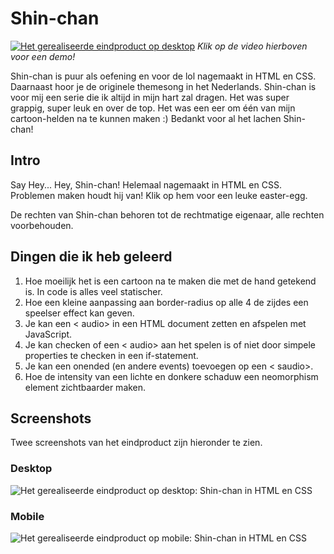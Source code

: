 # Shin-chan
[![Het gerealiseerde eindproduct op desktop](https://vettedingenbouwen.nl/img/shinchan.png)](https://vettedingenbouwen.nl/video/shinchan/promo.mp4) 
<i>Klik op de video hierboven voor een demo!</i>

Shin-chan is puur als oefening en voor de lol nagemaakt in HTML en CSS. Daarnaast hoor je de originele themesong in het Nederlands. Shin-chan is voor mij een serie die ik altijd in mijn hart zal dragen. Het was super grappig, super leuk en over de top. Het was een eer om één van mijn cartoon-helden na te kunnen maken :) Bedankt voor al het lachen Shin-chan! 

## Intro
Say Hey... Hey, Shin-chan! Helemaal nagemaakt in HTML en CSS. Problemen maken houdt hij van!
Klik op hem voor een leuke easter-egg.

De rechten van Shin-chan behoren tot de rechtmatige eigenaar, alle rechten voorbehouden. 

## Dingen die ik heb geleerd
1. Hoe moeilijk het is een cartoon na te maken die met de hand getekend is. In code is alles veel statischer.
2. Hoe een kleine aanpassing aan border-radius op alle 4 de zijdes een speelser effect kan geven.
3. Je kan een < audio> in een HTML document zetten en afspelen met JavaScript. 
4. Je kan checken of een < audio> aan het spelen is of niet door simpele properties te checken in een if-statement.
5. Je kan een onended (en andere events) toevoegen op een < saudio>.
6. Hoe de intensity van een lichte en donkere schaduw een neomorphism element zichtbaarder maken. 

## Screenshots
Twee screenshots van het eindproduct zijn hieronder te zien.

### Desktop
![Het gerealiseerde eindproduct op desktop: Shin-chan in HTML en CSS](https://vettedingenbouwen.nl/img/shinchan.png "Shin-chan")

### Mobile
![Het gerealiseerde eindproduct op mobile: Shin-chan in HTML en CSS](https://vettedingenbouwen.nl/img/shinchan_mobile.png "Shin-chan")